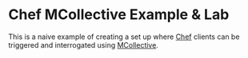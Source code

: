 # Chef MCollective Example & Lab

This is a naive example of creating a set up where [Chef][1] clients can be triggered and interrogated using [MCollective][2].

[1]: https://www.chef.io/
[2]: https://docs.puppet.com/mcollective/